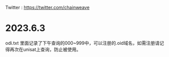 Twitter : https://twitter.com/chainweave
# 2023.6.3
odi.txt 里面记录了下午查询的000~999中，可以注册的.oid域名，如需注册请记得再次在unisat上查询，防止被使用。
